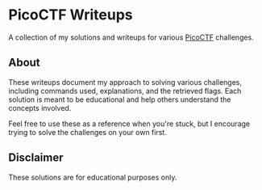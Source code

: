 # PicoCTF Writeups

A collection of my solutions and writeups for various [PicoCTF](https://picoctf.org/) challenges.

## About

These writeups document my approach to solving various challenges, including commands used, explanations, and the retrieved flags. Each solution is meant to be educational and help others understand the concepts involved.

Feel free to use these as a reference when you're stuck, but I encourage trying to solve the challenges on your own first.

## Disclaimer

These solutions are for educational purposes only.
